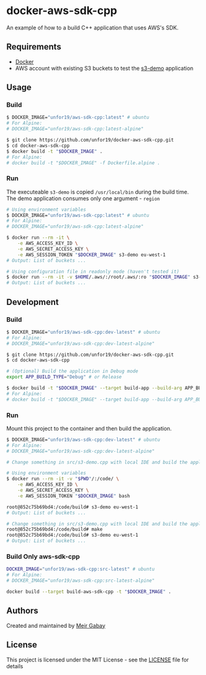 # docker-aws-sdk-cpp

An example of how to a build C++ application that uses AWS's SDK.

## Requirements

- [Docker](https://docs.docker.com/get-docker/)
- AWS account with existing S3 buckets to test the [s3-demo](./src/s3-demo.cpp) application

## Usage

### Build

```bash
$ DOCKER_IMAGE="unfor19/aws-sdk-cpp:latest" # ubuntu
# For Alpine:
# DOCKER_IMAGE="unfor19/aws-sdk-cpp:latest-alpine"

$ git clone https://github.com/unfor19/docker-aws-sdk-cpp.git
$ cd docker-aws-sdk-cpp
$ docker build -t "$DOCKER_IMAGE" .
# For Alpine:
# docker build -t "$DOCKER_IMAGE" -f Dockerfile.alpine .
```

### Run

The executeable `s3-demo` is copied `/usr/local/bin` during the build time. The demo application consumes only one argument - `region`

```bash
# Using environment variables
$ DOCKER_IMAGE="unfor19/aws-sdk-cpp:latest" # ubuntu
# For Alpine:
# DOCKER_IMAGE="unfor19/aws-sdk-cpp:latest-alpine"

$ docker run --rm -it \
    -e AWS_ACCESS_KEY_ID \
    -e AWS_SECRET_ACCESS_KEY \
    -e AWS_SESSION_TOKEN "$DOCKER_IMAGE" s3-demo eu-west-1
# Output: List of buckets ...

# Using configuration file in readonly mode (haven't tested it)
$ docker run --rm -it -v $HOME/.aws/:/root/.aws/:ro "$DOCKER_IMAGE" s3-demo eu-west-1
# Output: List of buckets ...
```

## Development

### Build

```bash
$ DOCKER_IMAGE="unfor19/aws-sdk-cpp:dev-latest" # ubuntu
# For Alpine:
# DOCKER_IMAGE="unfor19/aws-sdk-cpp:dev-latest-alpine"

$ git clone https://github.com/unfor19/docker-aws-sdk-cpp.git
$ cd docker-aws-sdk-cpp

# (Optional) Build the application in Debug mode
export APP_BUILD_TYPE="Debug" # or Release

$ docker build -t "$DOCKER_IMAGE" --target build-app --build-arg APP_BUILD_TYPE="$APP_BUILD_TYPE" .
# For Alpine: 
# docker build -t "$DOCKER_IMAGE" --target build-app --build-arg APP_BUILD_TYPE="$APP_BUILD_TYPE" . -f Dockerfile.alpine
```

### Run

Mount this project to the container and then build the application.

```bash
$ DOCKER_IMAGE="unfor19/aws-sdk-cpp:dev-latest" # ubuntu
# For Alpine:
# DOCKER_IMAGE="unfor19/aws-sdk-cpp:dev-latest-alpine"

# Change something in src/s3-demo.cpp with local IDE and build the application while in the container

# Using environment variables
$ docker run --rm -it -v "$PWD"/:/code/ \
    -e AWS_ACCESS_KEY_ID \
    -e AWS_SECRET_ACCESS_KEY \
    -e AWS_SESSION_TOKEN "$DOCKER_IMAGE" bash

root@852c75b69bd4:/code/build# s3-demo eu-west-1
# Output: List of buckets ...

# Change something in src/s3-demo.cpp with local IDE and build the application while in the container
root@852c75b69bd4:/code/build# make
root@852c75b69bd4:/code/build# s3-demo eu-west-1
# Output: List of buckets ...
```

### Build Only aws-sdk-cpp

```bash
DOCKER_IMAGE="unfor19/aws-sdk-cpp:src-latest" # ubuntu
# For Alpine:
# DOCKER_IMAGE="unfor19/aws-sdk-cpp:src-latest-alpine"

docker build --target build-aws-sdk-cpp -t "$DOCKER_IMAGE" .
```

## Authors

Created and maintained by [Meir Gabay](https://github.com/unfor19)

## License

This project is licensed under the MIT License - see the [LICENSE](https://github.com/unfor19/docker-aws-sdk-cpp/blob/master/LICENSE) file for details
